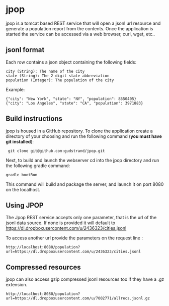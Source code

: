 # jpop
jpop is a tomcat based REST service that will open a jsonl url resource 
and generate a population report from the contents.  Once the application 
is started the service can be accessed via a web browser, curl, wget, etc..
  
## jsonl format
Each row contains a json object containing the following fields:

	city (String): The name of the city
	state (String): The 2 digit state abbreviation
	population (Integer): The population of the city

Example:

	{"city": "New York", "state": "NY", "population": 8550405}
	{"city": "Los Angeles", "state": "CA", "population": 3971883}
 
## Build instructions
jpop is housed in a GitHub repository.  To clone the application create 
a directory of your choosing and run the following command (**you must
have git installed**):

	 git clone git@github.com:gudstrand/jpop.git

Next, to build and launch the webserver cd into the jpop directory and run
the following gradle command:

	gradle bootRun

This command will build and package the server, and launch it on port 8080
on the localhost.

## Using JPOP
The Jpop REST service accepts only one parameter, that is the url of the 
jsonl data source.  If none is provided it will default to 
https://dl.dropboxusercontent.com/u/2436323/cities.jsonl
 
 To access another url provide the parameters on the request line :
 
    http://localhost:8080/population?url=https://dl.dropboxusercontent.com/u/2436323/cities.jsonl

## Compressed resources

jpop can also access gzip compressed jsonl resources too if
they have a .gz extension.  
 
    http://localhost:8080/population?url=https://dl.dropboxusercontent.com/u/7002771/allrecs.jsonl.gz
